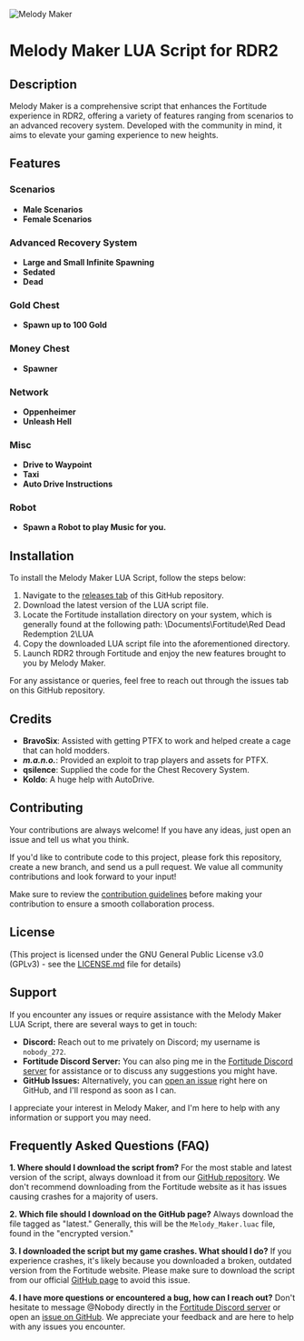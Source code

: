![Melody Maker](https://github.com/Nobody272/Melody-Maker/assets/115402136/e300b425-d0e5-402f-83b9-ddf609a4c0c3)
# Melody Maker LUA Script for RDR2

## Description

Melody Maker is a comprehensive script that enhances the Fortitude experience in RDR2, offering a variety of features ranging from scenarios to an advanced recovery system. Developed with the community in mind, it aims to elevate your gaming experience to new heights.

## Features

### Scenarios
- **Male Scenarios**
- **Female Scenarios**

### Advanced Recovery System
- **Large and Small Infinite Spawning**
- **Sedated**
- **Dead**

### Gold Chest
- **Spawn up to 100 Gold**

### Money Chest
- **Spawner**

### Network
- **Oppenheimer**
- **Unleash Hell**

### Misc
- **Drive to Waypoint**
- **Taxi**
- **Auto Drive Instructions**

### Robot
- **Spawn a Robot to play Music for you.**

## Installation

To install the Melody Maker LUA Script, follow the steps below:

1. Navigate to the [releases tab](https://github.com/Nobody272/Melody-Maker/releases) of this GitHub repository.
2. Download the latest version of the LUA script file.
3. Locate the Fortitude installation directory on your system, which is generally found at the following path: \Documents\Fortitude\Red Dead Redemption 2\LUA
4. Copy the downloaded LUA script file into the aforementioned directory.
5. Launch RDR2 through Fortitude and enjoy the new features brought to you by Melody Maker.

For any assistance or queries, feel free to reach out through the issues tab on this GitHub repository.

## Credits

- **BravoSix**: Assisted with getting PTFX to work and helped create a cage that can hold modders.
- **_m.a.n.o._**: Provided an exploit to trap players and assets for PTFX.
- **qsilence**: Supplied the code for the Chest Recovery System.
- **Koldo**: A huge help with AutoDrive.

## Contributing

Your contributions are always welcome! If you have any ideas, just open an issue and tell us what you think.

If you'd like to contribute code to this project, please fork this repository, create a new branch, and send us a pull request. We value all community contributions and look forward to your input!

Make sure to review the [contribution guidelines](https://github.com/Nobody272/Melody-Maker/blob/main/CONTRIBUTING.md) before making your contribution to ensure a smooth collaboration process.

## License

(This project is licensed under the GNU General Public License v3.0 (GPLv3) - see the [LICENSE.md](https://github.com/Nobody272/Melody-Maker/blob/main/LICENSE) file for details)

## Support

If you encounter any issues or require assistance with the Melody Maker LUA Script, there are several ways to get in touch:

- **Discord:** Reach out to me privately on Discord; my username is `nobody_272`.
- **Fortitude Discord Server:** You can also ping me in the [Fortitude Discord server](https://discord.gg/fortitudemod) for assistance or to discuss any suggestions you might have.
- **GitHub Issues:** Alternatively, you can [open an issue](https://github.com/Nobody272/Melody-Maker/issues) right here on GitHub, and I'll respond as soon as I can.

I appreciate your interest in Melody Maker, and I'm here to help with any information or support you may need.

## Frequently Asked Questions (FAQ)

**1. Where should I download the script from?**
For the most stable and latest version of the script, always download it from our [GitHub repository](https://github.com/Nobody272/Melody-Maker). We don't recommend downloading from the Fortitude website as it has issues causing crashes for a majority of users.

**2. Which file should I download on the GitHub page?**
Always download the file tagged as "latest." Generally, this will be the `Melody_Maker.luac` file, found in the "encrypted version."

**3. I downloaded the script but my game crashes. What should I do?**
If you experience crashes, it's likely because you downloaded a broken, outdated version from the Fortitude website. Please make sure to download the script from our official [GitHub page](https://github.com/Nobody272/Melody-Maker) to avoid this issue.

**4. I have more questions or encountered a bug, how can I reach out?**
Don't hesitate to message @Nobody directly in the [Fortitude Discord server](https://discord.gg/fortitudemod) or open an [issue on GitHub](https://github.com/Nobody272/Melody-Maker/issues). We appreciate your feedback and are here to help with any issues you encounter.

